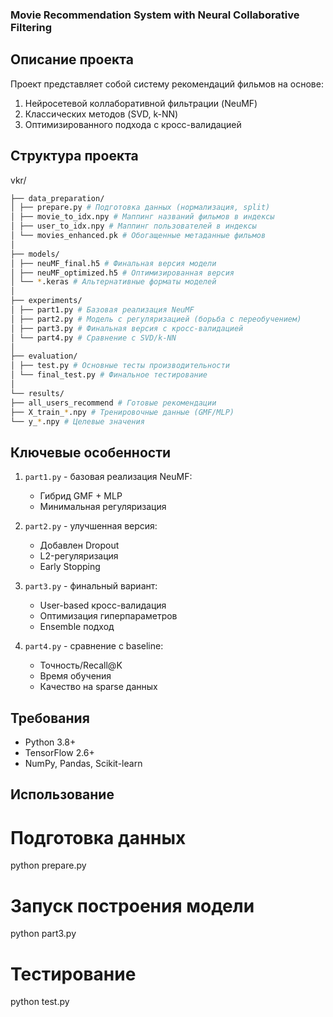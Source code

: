 ### Movie Recommendation System with Neural Collaborative Filtering

## Описание проекта
Проект представляет собой систему рекомендаций фильмов на основе:
1. Нейросетевой коллаборативной фильтрации (NeuMF)
2. Классических методов (SVD, k-NN)
3. Оптимизированного подхода с кросс-валидацией

## Структура проекта
vkr/
```bash
├── data_preparation/
│ ├── prepare.py # Подготовка данных (нормализация, split)
│ ├── movie_to_idx.npy # Маппинг названий фильмов в индексы
│ ├── user_to_idx.npy # Маппинг пользователей в индексы
│ └── movies_enhanced.pk # Обогащенные метаданные фильмов
│
├── models/
│ ├── neuMF_final.h5 # Финальная версия модели
│ ├── neuMF_optimized.h5 # Оптимизированная версия
│ └── *.keras # Альтернативные форматы моделей
│
├── experiments/
│ ├── part1.py # Базовая реализация NeuMF
│ ├── part2.py # Модель с регуляризацией (борьба с переобучением)
│ ├── part3.py # Финальная версия с кросс-валидацией
│ └── part4.py # Сравнение с SVD/k-NN
│
├── evaluation/
│ ├── test.py # Основные тесты производительности
│ └── final_test.py # Финальное тестирование
│
└── results/
├── all_users_recommend # Готовые рекомендации
├── X_train_*.npy # Тренировочные данные (GMF/MLP)
└── y_*.npy # Целевые значения
```

## Ключевые особенности
1. `part1.py` - базовая реализация NeuMF:
   - Гибрид GMF + MLP
   - Минимальная регуляризация

2. `part2.py` - улучшенная версия:
   - Добавлен Dropout
   - L2-регуляризация
   - Early Stopping

3. `part3.py` - финальный вариант:
   - User-based кросс-валидация
   - Оптимизация гиперпараметров
   - Ensemble подход

4. `part4.py` - сравнение с baseline:
   - Точность/Recall@K
   - Время обучения
   - Качество на sparse данных

## Требования
- Python 3.8+
- TensorFlow 2.6+
- NumPy, Pandas, Scikit-learn

## Использование

# Подготовка данных
python prepare.py

# Запуск построения модели
python part3.py 

# Тестирование
python test.py
